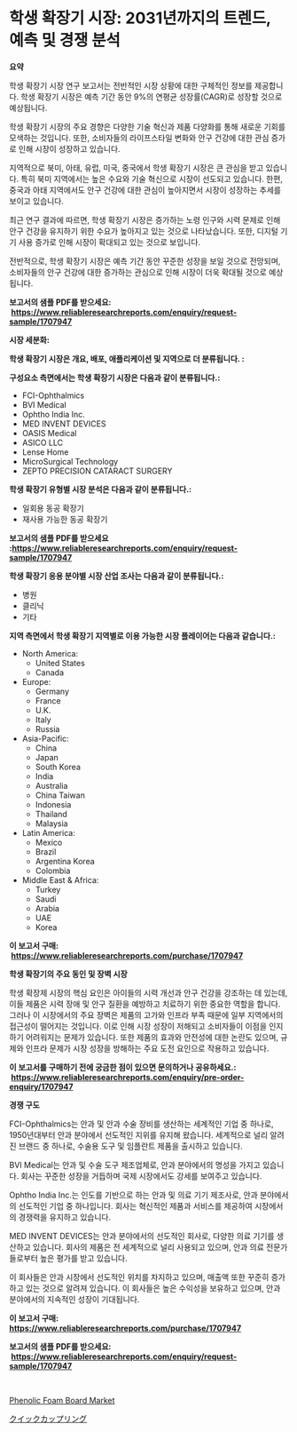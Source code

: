 <p><h1>학생 확장기 시장: 2031년까지의 트렌드, 예측 및 경쟁 분석</h1></p><p><strong>요약</strong></p>
<p><p>학생 확장기 시장 연구 보고서는 전반적인 시장 상황에 대한 구체적인 정보를 제공합니다. 학생 확장기 시장은 예측 기간 동안 9%의 연평균 성장률(CAGR)로 성장할 것으로 예상됩니다.</p><p>학생 확장기 시장의 주요 경향은 다양한 기술 혁신과 제품 다양화를 통해 새로운 기회를 모색하는 것입니다. 또한, 소비자들의 라이프스타일 변화와 안구 건강에 대한 관심 증가로 인해 시장이 성장하고 있습니다.</p><p>지역적으로 북미, 아태, 유럽, 미국, 중국에서 학생 확장기 시장은 큰 관심을 받고 있습니다. 특히 북미 지역에서는 높은 수요와 기술 혁신으로 시장이 선도되고 있습니다. 한편, 중국과 아태 지역에서도 안구 건강에 대한 관심이 높아지면서 시장이 성장하는 추세를 보이고 있습니다.</p><p>최근 연구 결과에 따르면, 학생 확장기 시장은 증가하는 노령 인구와 시력 문제로 인해 안구 건강을 유지하기 위한 수요가 높아지고 있는 것으로 나타났습니다. 또한, 디지털 기기 사용 증가로 인해 시장이 확대되고 있는 것으로 보입니다.</p><p>전반적으로, 학생 확장기 시장은 예측 기간 동안 꾸준한 성장을 보일 것으로 전망되며, 소비자들의 안구 건강에 대한 증가하는 관심으로 인해 시장이 더욱 확대될 것으로 예상됩니다.</p></p>
<p><strong>보고서의 샘플 PDF를 받으세요: &nbsp;<a href="https://www.reliableresearchreports.com/enquiry/request-sample/1707947">https://www.reliableresearchreports.com/enquiry/request-sample/1707947</a></strong></p>
<p><strong>시장 세분화:</strong></p>
<p><strong> 학생 확장기 시장은 개요, 배포, 애플리케이션 및 지역으로 더 분류됩니다. :</strong></p>
<p><strong>구성요소 측면에서는 학생 확장기 시장은 다음과 같이 분류됩니다.:</strong></p>
<p><ul><li>FCI-Ophthalmics</li><li>BVI Medical</li><li>Ophtho India Inc.</li><li>MED INVENT DEVICES</li><li>OASIS Medical</li><li>ASICO LLC</li><li>Lense Home</li><li>MicroSurgical Technology</li><li>ZEPTO PRECISION CATARACT SURGERY</li></ul></p>
<p><strong> 학생 확장기 유형별 시장 분석은 다음과 같이 분류됩니다.:</strong></p>
<p><ul><li>일회용 동공 확장기</li><li>재사용 가능한 동공 확장기</li></ul></p>
<p><strong>보고서의 샘플 PDF를 받으세요 :<a href="https://www.reliableresearchreports.com/enquiry/request-sample/1707947">https://www.reliableresearchreports.com/enquiry/request-sample/1707947</a></strong></p>
<p><strong> 학생 확장기 응용 분야별 시장 산업 조사는 다음과 같이 분류됩니다.:</strong></p>
<p><ul><li>병원</li><li>클리닉</li><li>기타</li></ul></p>
<p><strong>지역 측면에서 학생 확장기 지역별로 이용 가능한 시장 플레이어는 다음과 같습니다.:</strong></p>
<p><ul>
    <li>
        North America:
        <ul>
            <li>United States</li>
            <li>Canada</li>
        </ul>
    </li>
    <li>
        Europe:
        <ul>
            <li>Germany</li>
            <li>France</li>
            <li>U.K.</li>
            <li>Italy</li>
            <li>Russia</li>
        </ul>
    </li>
    <li>
        Asia-Pacific:
        <ul>
            <li>China</li>
            <li>Japan</li>
            <li>South Korea</li>
            <li>India</li>
            <li>Australia</li>
            <li>China Taiwan</li>
            <li>Indonesia</li>
            <li>Thailand</li>
            <li>Malaysia</li>
        </ul>
    </li>
    <li>
        Latin America:
        <ul>
            <li>Mexico</li>
            <li>Brazil</li>
            <li>Argentina Korea</li>
            <li>Colombia</li>
        </ul>
    </li>
    <li>
        Middle East & Africa:
        <ul>
            <li>Turkey</li>
            <li>Saudi</li>
            <li>Arabia</li>
            <li>UAE</li>
            <li>Korea</li>
        </ul>
    </li>
    </ul></p>
<p><strong>이 보고서 구매: &nbsp;<a href="https://www.reliableresearchreports.com/purchase/1707947">https://www.reliableresearchreports.com/purchase/1707947</a></strong></p>
<p><strong>학생 확장기의 주요 동인 및 장벽 시장</strong></p>
<p><p>학생 확장제 시장의 핵심 요인은 아이들의 시력 개선과 안구 건강을 강조하는 데 있는데, 이들 제품은 시력 장애 및 안구 질환을 예방하고 치료하기 위한 중요한 역할을 합니다. 그러나 이 시장에서의 주요 장벽은 제품의 고가와 인프라 부족 때문에 일부 지역에서의 접근성이 떨어지는 것입니다. 이로 인해 시장 성장이 저해되고 소비자들이 이점을 인지하기 어려워지는 문제가 있습니다. 또한 제품의 효과와 안전성에 대한 논란도 있으며, 규제와 인프라 문제가 시장 성장을 방해하는 주요 도전 요인으로 작용하고 있습니다.</p></p>
<p><strong>이 보고서를 구매하기 전에 궁금한 점이 있으면 문의하거나 공유하세요.: &nbsp;<a href="https://www.reliableresearchreports.com/enquiry/pre-order-enquiry/1707947">https://www.reliableresearchreports.com/enquiry/pre-order-enquiry/1707947</a></strong></p>
<p><strong>경쟁 구도</strong></p>
<p><p>FCI-Ophthalmics는 안과 및 안과 수술 장비를 생산하는 세계적인 기업 중 하나로, 1950년대부터 안과 분야에서 선도적인 지위를 유지해 왔습니다. 세계적으로 널리 알려진 브랜드 중 하나로, 수술용 도구 및 임플란트 제품을 출시하고 있습니다.</p><p>BVI Medical는 안과 및 수술 도구 제조업체로, 안과 분야에서의 명성을 가지고 있습니다. 회사는 꾸준한 성장을 거듭하며 국제 시장에서도 강세를 보여주고 있습니다. </p><p>Ophtho India Inc.는 인도를 기반으로 하는 안과 및 의료 기기 제조사로, 안과 분야에서의 선도적인 기업 중 하나입니다. 회사는 혁신적인 제품과 서비스를 제공하여 시장에서의 경쟁력을 유지하고 있습니다.</p><p>MED INVENT DEVICES는 안과 분야에서의 선도적인 회사로, 다양한 의료 기기를 생산하고 있습니다. 회사의 제품은 전 세계적으로 널리 사용되고 있으며, 안과 의료 전문가들로부터 높은 평가를 받고 있습니다.</p><p>이 회사들은 안과 시장에서 선도적인 위치를 차지하고 있으며, 매출액 또한 꾸준히 증가하고 있는 것으로 알려져 있습니다. 이 회사들은 높은 수익성을 보유하고 있으며, 안과 분야에서의 지속적인 성장이 기대됩니다.</p></p>
<p><strong>이 보고서 구매: &nbsp; <a href="https://www.reliableresearchreports.com/purchase/1707947">https://www.reliableresearchreports.com/purchase/1707947</a></strong></p>
<p><strong>보고서의 샘플 PDF를 받으세요: &nbsp;<a href="https://www.reliableresearchreports.com/enquiry/request-sample/1707947">https://www.reliableresearchreports.com/enquiry/request-sample/1707947</a></strong><strong></strong></p>
<p>&nbsp;</p>
<p><p><a href="https://carnation-joke-41f.notion.site/Phenolic-Foam-Board-Market-Size-Growing-and-Forecasted-for-period-from-2024-2031-and-provides-comp-7c41c79eb06c42269862a297b061e756">Phenolic Foam Board Market</a></p><p><a href="https://github.com/EstaSprer20231/Market-Research-Report-List-1/blob/main/89312267965.md">クイックカップリング</a></p></p>